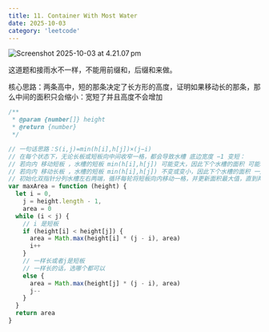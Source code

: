 ```yaml
---
title: 11. Container With Most Water
date: 2025-10-03
category: 'leetcode'
---
```


![Screenshot 2025-10-03 at 4.21.07 pm](assets/Screenshot%202025-10-03%20at%204.21.07%E2%80%AFpm.png)

这道题和接雨水不一样，不能用前缀和，后缀和来做。

核心思路：两条高中，短的那条决定了长方形的高度，证明如果移动长的那条，那么中间的面积只会缩小：宽短了并且高度不会增加

```js
/**
 * @param {number[]} height
 * @return {number}
 */

// 一句话思路：S(i,j)=min(h[i],h[j])×(j−i)
// 在每个状态下，无论长板或短板向中间收窄一格，都会导致水槽 底边宽度 −1​ 变短：
// 若向内 移动短板 ，水槽的短板 min(h[i],h[j]) 可能变大，因此下个水槽的面积 可能增大 。
// 若向内 移动长板 ，水槽的短板 min(h[i],h[j])​ 不变或变小，因此下个水槽的面积 一定变小 。
// 初始化双指针分列水槽左右两端，循环每轮将短板向内移动一格，并更新面积最大值，直到两指针相遇时跳出；即可获得最大面积。
var maxArea = function (height) {
  let i = 0,
    j = height.length - 1,
    area = 0
  while (i < j) {
    // i 是短板
    if (height[i] < height[j]) {
      area = Math.max(height[i] * (j - i), area)
      i++
    }
    // 一样长或者j是短板
    // 一样长的话，选哪个都可以
    else {
      area = Math.max(height[j] * (j - i), area)
      j--
    }
  }
  return area
}
```
